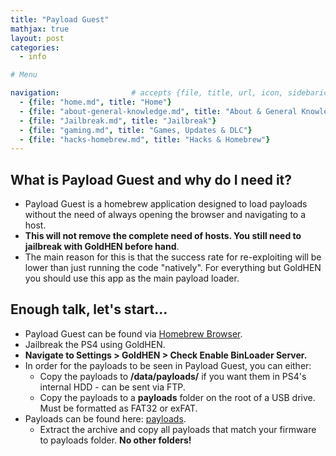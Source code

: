 ```yaml
---
title: "Payload Guest"
mathjax: true
layout: post
categories:
  - info

# Menu

navigation:                # accepts {file, title, url, icon, sidebaricon}
  - {file: "home.md", title: "Home"}
  - {file: "about-general-knowledge.md", title: "About & General Knowledge"}
  - {file: "Jailbreak.md", title: "Jailbreak"}
  - {file: "gaming.md", title: "Games, Updates & DLC"}
  - {file: "hacks-homebrew.md", title: "Hacks & Homebrew"}
---
```


## What is Payload Guest and why do I need it?
 
 * Payload Guest is a homebrew application designed to load payloads without the need of always opening the browser and navigating to a host.
 * **This will not remove the complete need of hosts. You still need to jailbreak with GoldHEN before hand**.
 * The main reason for this is that the success rate for re-exploiting will be lower than just running the code "natively". For everything but GoldHEN you should use this app as the main payload loader.

## Enough talk, let's start...

 * Payload Guest can be found via [Homebrew Browser](hb-store.md).
 * Jailbreak the PS4 using GoldHEN.
 * **Navigate to Settings > GoldHEN > Check Enable BinLoader Server.**
 * In order for the payloads to be seen in Payload Guest, you can either:
    * Copy the payloads to **/data/payloads/** if you want them in PS4's internal HDD - can be sent via FTP.
    * Copy the payloads to a **payloads** folder on the root of a USB drive. Must be formatted as FAT32 or exFAT.
 * Payloads can be found here: [payloads](/backupfiles/payloads.zip).
    * Extract the archive and copy all payloads that match your firmware to payloads folder. **No other folders!**
